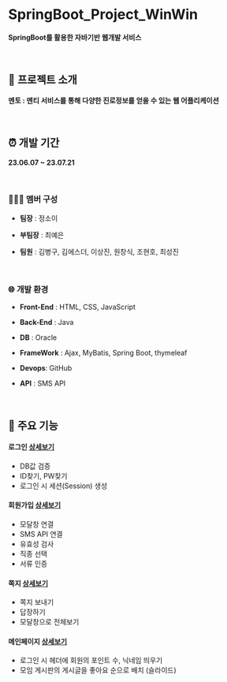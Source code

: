 # SpringBoot_Project_WinWin
**SpringBoot를 활용한 자바기반 웹개발 서비스**

<br>

## 📢 프로젝트 소개
**멘토 : 멘티 서비스를 통해 다양한 진로정보를 얻을 수 있는 웹 어플리케이션**

<br>

## ⏰ 개발 기간
**23.06.07 ~ 23.07.21**

<br>

### 👩‍👧‍👦 멤버 구성
- **팀장** : 정소이
- **부팀장** : 최예은
- **팀원** : 김병구, 김에스더, 이상진, 원창식, 조현호, 최성진

  <br>

### 🌐 개발 환경
- **Front-End** : HTML, CSS, JavaScript
- **Back-End** : Java
- **DB** : Oracle
- **FrameWork** : Ajax, MyBatis, Spring Boot, thymeleaf
- **Devops**: GitHub
- **API** : SMS API

  <br>

## 📌 주요 기능
#### 로그인 [상세보기](https://github.com/jung-so-e/winwin/wiki/WinWin%E2%80%90login)
- DB값 검증
- ID찾기, PW찾기
- 로그인 시 세션(Session) 생성
#### 회원가입 [상세보기](https://github.com/jung-so-e/winwin/wiki/WinWin%E2%80%90join)
- 모달창 연결
- SMS API 연결
- 유효성 검사
- 직종 선택
- 서류 인증
#### 쪽지 [상세보기](https://github.com/jung-so-e/winwin/wiki/WinWin%E2%80%90Message)
- 쪽지 보내기
- 답장하기
- 모달창으로 전체보기
#### 메인페이지 [상세보기](https://github.com/jung-so-e/winwin/wiki/WinWin%E2%80%90Main)
- 로그인 시 헤더에 회원의 포인트 수, 닉네임 띄우기
- 모임 게시판의 게시글을 좋아요 순으로 배치 (슬라이드)
